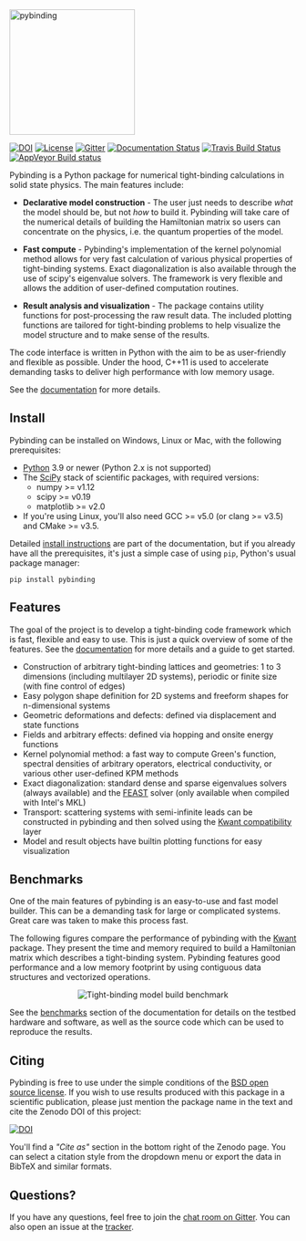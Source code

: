 <img src="/docs/pb.png?raw=true" alt="pybinding" width=220px/>

[![DOI](https://zenodo.org/badge/20541/dean0x7d/pybinding.svg)](https://zenodo.org/badge/latestdoi/20541/dean0x7d/pybinding)
[![License](https://img.shields.io/badge/license-BSD-blue.svg?maxAge=2592000)](license.md)
[![Gitter](https://img.shields.io/gitter/room/dean0x7d/pybinding.svg?maxAge=2592000)](https://gitter.im/dean0x7d/pybinding)
[![Documentation Status](https://readthedocs.org/projects/pybinding/badge/?version=stable)](http://docs.pybinding.site/)
[![Travis Build Status](https://travis-ci.org/dean0x7d/pybinding.svg?branch=master)](https://travis-ci.org/dean0x7d/pybinding)
[![AppVeyor Build status](https://ci.appveyor.com/api/projects/status/vd84e6gxixsu9l81/branch/master?svg=true)](https://ci.appveyor.com/project/dean0x7d/pybinding)

Pybinding is a Python package for numerical tight-binding calculations in solid state physics.
The main features include:

* **Declarative model construction** - The user just needs to describe *what* the model should be,
  but not *how* to build it. Pybinding will take care of the numerical details of building the
  Hamiltonian matrix so users can concentrate on the physics, i.e. the quantum properties of the
  model.

* **Fast compute** - Pybinding's implementation of the kernel polynomial method allows for very
  fast calculation of various physical properties of tight-binding systems. Exact diagonalization
  is also available through the use of scipy's eigenvalue solvers. The framework is very flexible
  and allows the addition of user-defined computation routines.

* **Result analysis and visualization** - The package contains utility functions for post-processing
  the raw result data. The included plotting functions are tailored for tight-binding problems to
  help visualize the model structure and to make sense of the results.

The code interface is written in Python with the aim to be as user-friendly and flexible as
possible. Under the hood, C++11 is used to accelerate demanding tasks to deliver high performance
with low memory usage.

See the [documentation] for more details.

## Install

Pybinding can be installed on Windows, Linux or Mac, with the following prerequisites:

* [Python] 3.9 or newer (Python 2.x is not supported)
* The [SciPy] stack of scientific packages, with required versions:
  * numpy >= v1.12
  * scipy >= v0.19
  * matplotlib >= v2.0
* If you're using Linux, you'll also need GCC >= v5.0 (or clang >= v3.5) and CMake >= v3.5.

Detailed [install instructions] are part of the documentation, but if you already have all the
prerequisites, it's just a simple case of using `pip`, Python's usual package manager:

    pip install pybinding


## Features

The goal of the project is to develop a tight-binding code framework which is fast, flexible and
easy to use. This is just a quick overview of some of the features. See the [documentation] for
more details and a guide to get started.

* Construction of arbitrary tight-binding lattices and geometries: 1 to 3 dimensions
  (including multilayer 2D systems), periodic or finite size (with fine control of edges)
* Easy polygon shape definition for 2D systems and freeform shapes for n-dimensional systems
* Geometric deformations and defects: defined via displacement and state functions
* Fields and arbitrary effects: defined via hopping and onsite energy functions
* Kernel polynomial method: a fast way to compute Green's function, spectral densities of
  arbitrary operators, electrical conductivity, or various other user-defined KPM methods
* Exact diagonalization: standard dense and sparse eigenvalues solvers (always available)
  and the [FEAST] solver (only available when compiled with Intel's MKL)
* Transport: scattering systems with semi-infinite leads can be constructed in pybinding and then
  solved using the [Kwant compatibility] layer
* Model and result objects have builtin plotting functions for easy visualization


## Benchmarks

One of the main features of pybinding is an easy-to-use and fast model builder. This can be a
demanding task for large or complicated systems. Great care was taken to make this process fast.

The following figures compare the performance of pybinding with the [Kwant] package. They present
the time and memory required to build a Hamiltonian matrix which describes a tight-binding system.
Pybinding features good performance and a low memory footprint by using contiguous data structures
and vectorized operations.

<p align="center">
  <img src="/docs/benchmarks/system_build.png?raw=true" alt="Tight-binding model build benchmark"/>
</p>

See the [benchmarks] section of the documentation for details on the testbed hardware and software,
as well as the source code which can be used to reproduce the results.

## Citing

Pybinding is free to use under the simple conditions of the [BSD open source license](license.md).
If you wish to use results produced with this package in a scientific publication, please just
mention the package name in the text and cite the Zenodo DOI of this project:

[![DOI](https://zenodo.org/badge/20541/dean0x7d/pybinding.svg)](https://zenodo.org/badge/latestdoi/20541/dean0x7d/pybinding)

You'll find a *"Cite as"* section in the bottom right of the Zenodo page. You can select a citation
style from the dropdown menu or export the data in BibTeX and similar formats.


## Questions?

If you have any questions, feel free to join the [chat room on Gitter].
You can also open an issue at the [tracker].


[documentation]: http://docs.pybinding.site/
[install instructions]: http://docs.pybinding.site/page/install/index.html
[Python]: https://www.python.org/
[SciPy]: http://www.scipy.org/
[FEAST]: http://www.ecs.umass.edu/~polizzi/feast/index.htm
[Kwant compatibility]: http://docs.pybinding.site/page/advanced/kwant.html
[Kwant]: http://kwant-project.org/
[benchmarks]: http://docs.pybinding.site/page/benchmarks/index.html
[chat room on Gitter]: https://gitter.im/dean0x7d/pybinding
[tracker]: https://github.com/dean0x7d/pybinding/issues
